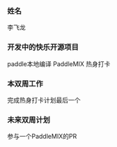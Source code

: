 ### 姓名
李飞龙

### 开发中的快乐开源项目
paddle本地编译
PaddleMIX 热身打卡

### 本双周工作
完成热身打卡计划最后一个

### 未来双周计划
参与一个PaddleMIX的PR